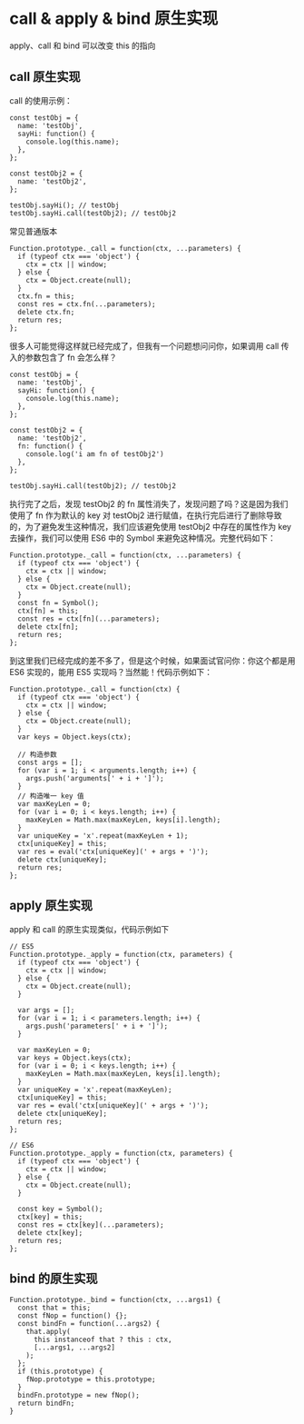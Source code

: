 # call & apply & bind 原生实现

apply、call 和 bind 可以改变 this 的指向

## call 原生实现

call 的使用示例：

```
const testObj = {
  name: 'testObj',
  sayHi: function() {
    console.log(this.name);
  },
}; 

const testObj2 = {
  name: 'testObj2',
};

testObj.sayHi(); // testObj
testObj.sayHi.call(testObj2); // testObj2
```

常见普通版本

```
Function.prototype._call = function(ctx, ...parameters) {
  if (typeof ctx === 'object') {
    ctx = ctx || window;
  } else {
    ctx = Object.create(null);
  }
  ctx.fn = this;
  const res = ctx.fn(...parameters);
  delete ctx.fn;
  return res;
};
```

很多人可能觉得这样就已经完成了，但我有一个问题想问问你，如果调用 call 传入的参数包含了 fn 会怎么样？

```
const testObj = {
  name: 'testObj',
  sayHi: function() {
    console.log(this.name);
  },
}; 

const testObj2 = {
  name: 'testObj2',
  fn: function() {
    console.log('i am fn of testObj2')
  },
};

testObj.sayHi.call(testObj2); // testObj2
```

执行完了之后，发现 testObj2 的 fn 属性消失了，发现问题了吗？这是因为我们使用了 fn 作为默认的 key 对 testObj2 进行赋值，在执行完后进行了删除导致的，为了避免发生这种情况，我们应该避免使用 testObj2 中存在的属性作为 key 去操作，我们可以使用 ES6 中的 Symbol 来避免这种情况。完整代码如下：

```
Function.prototype._call = function(ctx, ...parameters) {
  if (typeof ctx === 'object') {
    ctx = ctx || window;
  } else {
    ctx = Object.create(null);
  }
  const fn = Symbol();
  ctx[fn] = this;
  const res = ctx[fn](...parameters);
  delete ctx[fn];
  return res;
};
```

到这里我们已经完成的差不多了，但是这个时候，如果面试官问你：你这个都是用 ES6 实现的，能用 ES5 实现吗？当然能！代码示例如下：

```
Function.prototype._call = function(ctx) {
  if (typeof ctx === 'object') {
    ctx = ctx || window;
  } else {
    ctx = Object.create(null);
  }
  var keys = Object.keys(ctx);

  // 构造参数
  const args = [];
  for (var i = 1; i < arguments.length; i++) {
    args.push('arguments[' + i + ']');
  }
  // 构造唯一 key 值
  var maxKeyLen = 0;
  for (var i = 0; i < keys.length; i++) {
    maxKeyLen = Math.max(maxKeyLen, keys[i].length);
  }
  var uniqueKey = 'x'.repeat(maxKeyLen + 1);
  ctx[uniqueKey] = this;
  var res = eval('ctx[uniqueKey](' + args + ')');
  delete ctx[uniqueKey];
  return res;
};
```

## apply 原生实现

apply 和 call 的原生实现类似，代码示例如下

```
// ES5
Function.prototype._apply = function(ctx, parameters) {
  if (typeof ctx === 'object') {
    ctx = ctx || window;
  } else {
    ctx = Object.create(null);
  }
  
  var args = [];
  for (var i = 1; i < parameters.length; i++) {
    args.push('parameters[' + i + ']');
  }

  var maxKeyLen = 0;
  var keys = Object.keys(ctx);
  for (var i = 0; i < keys.length; i++) {
    maxKeyLen = Math.max(maxKeyLen, keys[i].length);
  }
  var uniqueKey = 'x'.repeat(maxKeyLen);
  ctx[uniqueKey] = this;
  var res = eval('ctx[uniqueKey](' + args + ')');
  delete ctx[uniqueKey];
  return res;
};

// ES6
Function.prototype._apply = function(ctx, parameters) {
  if (typeof ctx === 'object') {
    ctx = ctx || window;
  } else {
    ctx = Object.create(null);
  }

  const key = Symbol();
  ctx[key] = this;
  const res = ctx[key](...parameters);
  delete ctx[key];
  return res;
};
```

## bind 的原生实现
```
Function.prototype._bind = function(ctx, ...args1) {
  const that = this;
  const fNop = function() {};
  const bindFn = function(...args2) {
    that.apply(
      this instanceof that ? this : ctx,
      [...args1, ...args2]
    );
  };
  if (this.prototype) {
    fNop.prototype = this.prototype;
  }
  bindFn.prototype = new fNop();
  return bindFn;
}
```